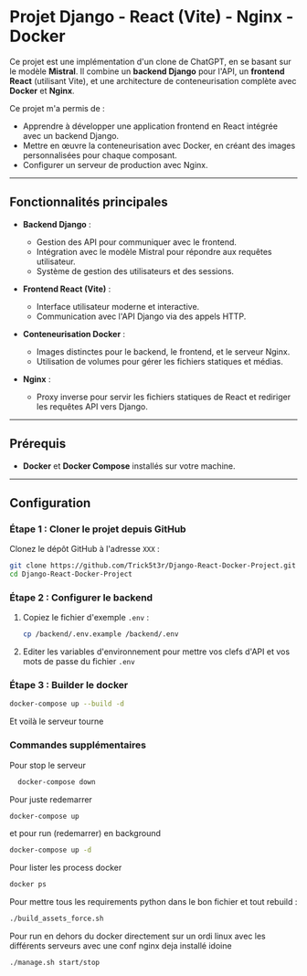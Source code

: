 # Projet Django - React (Vite) - Nginx - Docker

Ce projet est une implémentation d'un clone de ChatGPT, en se basant sur le modèle **Mistral**. Il combine un **backend Django** pour l'API, un **frontend React** (utilisant Vite), et une architecture de conteneurisation complète avec **Docker** et **Nginx**.

Ce projet m'a permis de :
- Apprendre à développer une application frontend en React intégrée avec un backend Django.
- Mettre en œuvre la conteneurisation avec Docker, en créant des images personnalisées pour chaque composant.
- Configurer un serveur de production avec Nginx.

---

## Fonctionnalités principales

- **Backend Django** :
  - Gestion des API pour communiquer avec le frontend.
  - Intégration avec le modèle Mistral pour répondre aux requêtes utilisateur.
  - Système de gestion des utilisateurs et des sessions.

- **Frontend React (Vite)** :
  - Interface utilisateur moderne et interactive.
  - Communication avec l'API Django via des appels HTTP.

- **Conteneurisation Docker** :
  - Images distinctes pour le backend, le frontend, et le serveur Nginx.
  - Utilisation de volumes pour gérer les fichiers statiques et médias.

- **Nginx** :
  - Proxy inverse pour servir les fichiers statiques de React et rediriger les requêtes API vers Django.

---

## Prérequis

- **Docker** et **Docker Compose** installés sur votre machine.

---

## Configuration


### Étape 1 : Cloner le projet depuis GitHub

Clonez le dépôt GitHub à l'adresse `XXX` :
   ```bash
   git clone https://github.com/Trick5t3r/Django-React-Docker-Project.git
   cd Django-React-Docker-Project
   ```

### Étape 2 : Configurer le backend

1. Copiez le fichier d'exemple `.env` :
   ```bash
   cp /backend/.env.example /backend/.env
   ```

2. Editer les variables d'environnement pour mettre vos clefs d'API et vos mots de passe du fichier `.env`


### Étape 3 : Builder le docker
  ```bash
  docker-compose up --build -d
  ```

Et voilà le serveur tourne
### Commandes supplémentaires
Pour stop le serveur
```bash
  docker-compose down
  ```
  Pour juste redemarrer
  ```bash
  docker-compose up
  ```
  et pour run (redemarrer) en background
  ```bash
  docker-compose up -d
  ```

Pour lister les process docker
  ```bash
  docker ps
  ```

  Pour mettre tous les requirements python dans le bon fichier et tout rebuild :
  ```bash
  ./build_assets_force.sh
  ```

  Pour run en dehors du docker directement sur un ordi linux avec les différents serveurs avec une conf nginx deja installé idoine
  ```bash
  ./manage.sh start/stop
  ```
